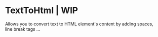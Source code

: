 # TextToHtml | WIP
Allows you to convert text to HTML element's content by adding spaces, line break tags ...
